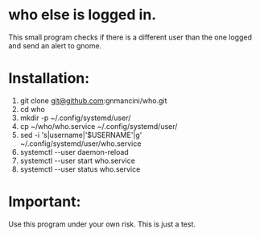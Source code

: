 # who else is logged in.
This small program checks if there is a different user than the one logged and send an alert to gnome.


# Installation:
1. git clone git@github.com:gnmancini/who.git
1. cd who
1. mkdir -p ~/.config/systemd/user/
1. cp ~/who/who.service ~/.config/systemd/user/
1. sed -i 's|username|'$USERNAME'|g' ~/.config/systemd/user/who.service 
1. systemctl --user daemon-reload
1. systemctl --user start who.service
1. systemctl --user status who.service

# Important:
Use this program under your own risk. 
This is just a test.